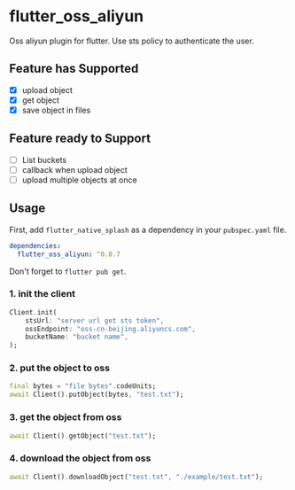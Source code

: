 # flutter_oss_aliyun

Oss aliyun plugin for flutter. Use sts policy to authenticate the user.

## Feature has Supported
- [x] upload object 
- [x] get object 
- [x] save object in files

## Feature ready to Support
- [ ] List buckets
- [ ] callback when upload object
- [ ] upload multiple objects at once

## Usage
First, add `flutter_native_splash` as a dependency in your `pubspec.yaml` file.
```yaml
dependencies:
  flutter_oss_aliyun: ^0.0.7
```
Don't forget to `flutter pub get`.

### 1. init the client
```dart
Client.init(
    stsUrl: "server url get sts token",
    ossEndpoint: "oss-cn-beijing.aliyuncs.com",
    bucketName: "bucket name",
);
```

### 2. put the object to oss
```dart
final bytes = "file bytes".codeUnits;
await Client().putObject(bytes, "test.txt");
```

### 3. get the object from oss
```dart
await Client().getObject("test.txt");
```

### 4. download the object from oss
```dart
await Client().downloadObject("test.txt", "./example/test.txt");
```

